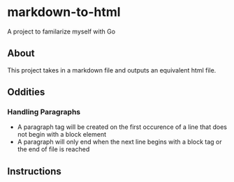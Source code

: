 # markdown-to-html
A project to familarize myself with Go

## About
This project takes in a markdown file and outputs an equivalent html file.

## Oddities
### Handling Paragraphs
- A paragraph tag will be created on the first occurence of a line that does not begin with a block element
- A paragraph will only end when the next line begins with a block tag or the end of file is reached
## Instructions
